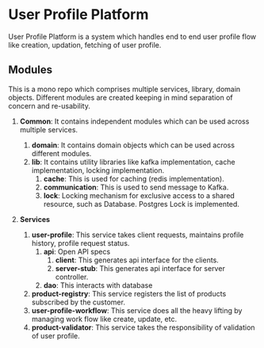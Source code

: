# User Profile Platform

User Profile Platform is a system which handles end to end user profile flow like creation, updation, 
fetching of user profile.

## Modules
This is a mono repo which comprises multiple services, library, domain objects. 
Different modules are created keeping in mind separation of concern and re-usability.

1. **Common**: It contains independent modules which can be used across multiple services.
   1. **domain**: It contains domain objects which can be used across different modules.
   2. **lib**: It contains utility libraries like kafka implementation, cache implementation, locking implementation.
      1. **cache**: This is used for caching (redis implementation). 
      2. **communication**: This is used to send message to Kafka.
      3. **lock**: Locking mechanism for exclusive access to a shared resource, such as Database.
         Postgres Lock is implemented.

3. **Services**
    1. **user-profile**: This service takes client requests, maintains profile history, profile request status.
        1. **api**: Open API specs
            1. **client**: This generates api interface for the clients.
            2. **server-stub**: This generates api interface for server controller.
        2. **dao**: This interacts with database
    2. **product-registry**: This service registers the list of products subscribed by the customer.
    3. **user-profile-workflow**: This service does all the heavy lifting by managing work flow like create, update, etc.
    4. **product-validator**: This service takes the responsibility of validation of user profile.



